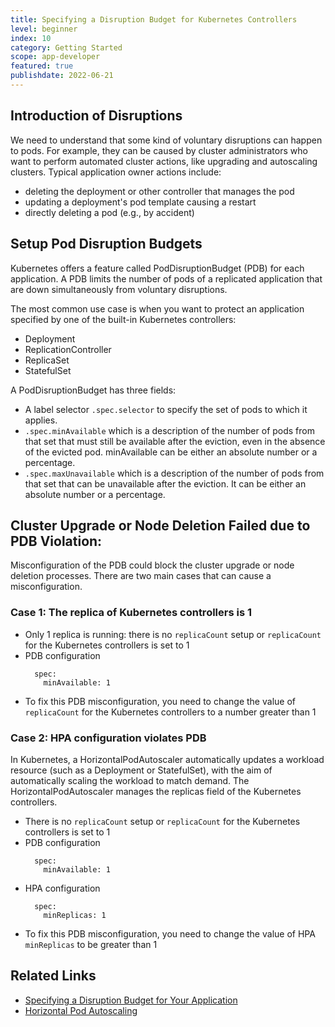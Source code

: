 ```yaml
---
title: Specifying a Disruption Budget for Kubernetes Controllers
level: beginner
index: 10
category: Getting Started
scope: app-developer
featured: true
publishdate: 2022-06-21
---
```


## Introduction of Disruptions
We need to understand that some kind of voluntary disruptions can happen to pods.
For example, they can be caused by cluster administrators who want to perform automated cluster actions, like upgrading and autoscaling clusters.
Typical application owner actions include:
  - deleting the deployment or other controller that manages the pod
  - updating a deployment's pod template causing a restart
  - directly deleting a pod (e.g., by accident)

## Setup Pod Disruption Budgets

Kubernetes offers a feature called PodDisruptionBudget (PDB) for each application.
A PDB limits the number of pods of a replicated application that are down simultaneously from voluntary disruptions.

The most common use case is when you want to protect an application specified by one of the built-in Kubernetes controllers:
  - Deployment
  - ReplicationController
  - ReplicaSet
  - StatefulSet

A PodDisruptionBudget has three fields:

  - A label selector `.spec.selector` to specify the set of pods to which it applies.
  - `.spec.minAvailable` which is a description of the number of pods from that set that must still be available after the eviction, even in the absence of the evicted pod. minAvailable can be either an absolute number or a percentage.
  - `.spec.maxUnavailable` which is a description of the number of pods from that set that can be unavailable after the eviction. It can be either an absolute number or a percentage.

## Cluster Upgrade or Node Deletion Failed due to PDB Violation:
Misconfiguration of the PDB could block the cluster upgrade or node deletion processes. There are two main cases that can cause a misconfiguration.

### Case 1: The replica of Kubernetes controllers is 1
  - Only 1 replica is running: there is no `replicaCount` setup  or `replicaCount` for the Kubernetes controllers is set to 1
  - PDB configuration
    ```
      spec:
        minAvailable: 1
     ```
  - To fix this PDB misconfiguration, you need to change the value of `replicaCount` for the Kubernetes controllers to a number greater than 1

### Case 2: HPA configuration violates PDB

In Kubernetes, a HorizontalPodAutoscaler automatically updates a workload resource (such as a Deployment or StatefulSet), with the aim of automatically scaling the workload to match demand.
The HorizontalPodAutoscaler manages the replicas field of the Kubernetes controllers.
  - There is no `replicaCount` setup or `replicaCount` for the Kubernetes controllers is set to 1
  - PDB configuration
      ```
        spec:
          minAvailable: 1
      ```
  - HPA configuration
      ```
        spec:
          minReplicas: 1
      ```
  - To fix this PDB misconfiguration, you need to change the value of HPA `minReplicas` to be greater than 1

## Related Links
- [Specifying a Disruption Budget for Your Application](https://kubernetes.io/docs/tasks/run-application/configure-pdb/)
- [Horizontal Pod Autoscaling](https://kubernetes.io/docs/tasks/run-application/horizontal-pod-autoscale/)